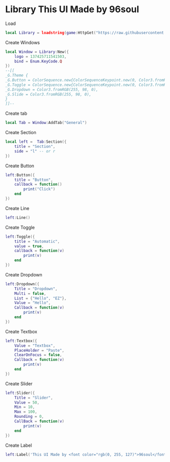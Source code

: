 # Library This UI Made by 96soul

Load
```lua
local Library = loadstring(game:HttpGet("https://raw.githubusercontent.com/KUYKUBZ/Library/refs/heads/main/96soul.lua"))();
```
Create Windows
```lua
local Window = Library:New({
	logo = 137425711541503,
	bind = Enum.KeyCode.Q
})
--[[
_G.Theme {
_G.Button = ColorSequence.new{ColorSequenceKeypoint.new(0, Color3.fromRGB(255,0,0)),ColorSequenceKeypoint.new(0.5, Color3.fromRGB(255,140,0)),ColorSequenceKeypoint.new(1,Color3.fromRGB(255,140,0))},
_G.Toggle = ColorSequence.new{ColorSequenceKeypoint.new(0, Color3.fromRGB(255, 42, 0)), ColorSequenceKeypoint.new(1, Color3.fromRGB(129, 0, 0))},
_G.Dropdown = Color3.fromRGB(255, 98, 0),
_G.Slide = Color3.fromRGB(255, 98, 0),
}
]]--
```
Create tab
```lua
local Tab = Window:AddTab("General")
```
Create Section
``` lua
local left =  Tab:Section({
	title = "Section",
	side = "l" -- or r
})
```
Create Button
```lua
left:Button({
	title = "Button",
	callback = function()
		print("Click")
	end
})
```
Create Line
```lua
left:Line()
```
Create Toggle
```lua
left:Toggle({
	title = "Automatic",
	value = true,
	callback = function(v)
		print(v)
	end
})
```
Create Dropdown
```lua
left:Dropdown({
	Title = "Dropdown",
	Multi = false,
	List = {"Hello", "EZ"},
	Value = "Hello",
	Callback = function(v)
		print(v)
	end
})
```
Create Textbox
```lua
left:Textbox({
	Value = "Textbox",
	PlaceHolder = "Paste",
	ClearOnFocus = false,
	Callback = function(v)
		print(v)
	end
})
```
Create Slider
```lua
left:Slider({
	Title = "Slider",
	Value = 50,
	Min = 10,
	Max = 100,
	Rounding = 0,
	CallBack = function(v)
		print(v)
	end
})
```
Create Label
```lua
left:Label('This UI Made by <font color="rgb(0, 255, 127)">96soul</font>')
```

